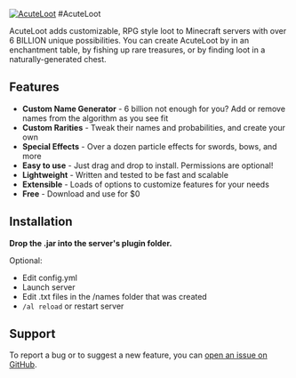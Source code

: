 [![AcuteLoot](https://i.imgur.com/YbJbYAf.png)](https://spigotmc.org) #AcuteLoot

AcuteLoot adds customizable, RPG style loot to Minecraft servers with over 6 BILLION unique possibilities. You can create AcuteLoot by in an enchantment table, by fishing up rare treasures, or by finding loot in a naturally-generated chest.

Features
--------
* **Custom Name Generator** - 6 billion not enough for you? Add or remove names from the algorithm as you see fit
* **Custom Rarities** - Tweak their names and probabilities, and create your own
* **Special Effects** - Over a dozen particle effects for swords, bows, and more
* **Easy to use** - Just drag and drop to install. Permissions are optional!
* **Lightweight** - Written and tested to be fast and scalable
* **Extensible** - Loads of options to customize features for your needs
* **Free** - Download and use for $0

Installation
-------
**Drop the .jar into the server's plugin folder.**

Optional:
* Edit config.yml
* Launch server
* Edit .txt files in the /names folder that was created
* `/al reload` or restart server


Support
-------
To report a bug or to suggest a new feature, you can [open an issue on GitHub](https://github.com/zizmax/AcuteLoot/issues/new).
